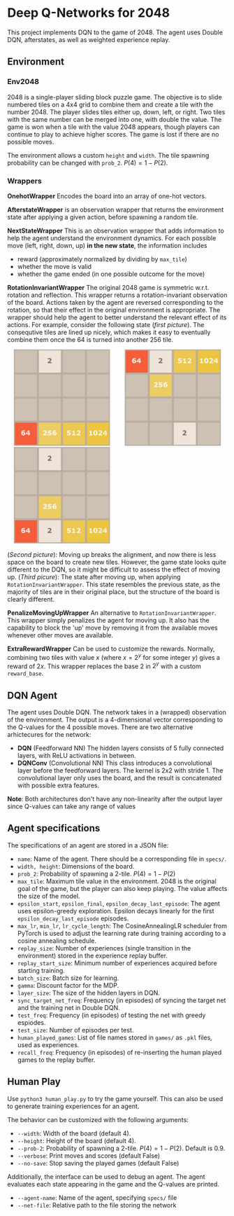 # Deep Q-Networks for 2048

This project implements DQN to the game of 2048. The agent uses Double DQN, afterstates, as well as weighted experience replay. 

## Environment

### **Env2048**

2048 is a single-player sliding block puzzle game. The objective is to slide numbered tiles on a 4x4 grid to combine them and create a tile with the number 2048. The player slides tiles either up, down, left, or right. Two tiles with the same number can be merged into one, with double the value. The game is won when a tile with the value 2048 appears, though players can continue to play to achieve higher scores. The game is lost if there are no possible moves. 

The environment allows a custom `height` and `width`. The tile spawning probability can be changed with `prob_2`. $P(4) = 1 - P(2)$. 

### Wrappers
**OnehotWrapper** Encodes the board into an array of one-hot vectors.

**AfterstateWrapper** is an observation wrapper that returns the environment state after applying a given action, before spawning a random tile.

**NextStateWrapper** This is an observation wrapper that adds information to help the agent understand the environment dynamics. For each possible move (left, right, down, up) **in the new state**, the information includes
  - reward (approximately normalized by dividing by `max_tile`)
  - whether the move is valid
  - whether the game ended (in one possible outcome for the move)

**RotationInvariantWrapper** The original 2048 game is symmetric w.r.t. rotation and reflection. This wrapper returns a rotation-invariant observation of the board. Actions taken by the agent are reversed corresponding to the rotation, so that their effect in the original environment is appropriate. The wrapper should help the agent to better understand the relevant effect of its actions. For example, consider the following state (*first picture*). The consequtive tiles are lined up nicely, which makes it easy to eventually combine them once the 64 is turned into another 256 tile.

<p align="left">
  <img src="/screenshots/0-2-0-0-0-0-0-0-0-0-0-0-64-256-512-1024.jpg" width="220" hspace="15" />
  <img src="/screenshots/64-2-512-1024-0-256-0-0-0-0-0-0-0-0-2-0.jpg" width="220" hspace="15" />
  <img src="/screenshots/0-2-0-0-0-0-0-0-0-256-0-0-64-2-512-1024.jpg" width="220" hspace="15" /> 
</p>

(*Second picture*): Moving up breaks the alignment, and now there is less space on the board to create new tiles. However, the game state looks quite different to the DQN, so it might be difficult to assess the effect of moving up. (*Third picure*): The state after moving up, when applying `RotationInvariantWrapper`. This state resembles the previous state, as the majority of tiles are in their original place, but the structure of the board is clearly different.  

**PenalizeMovingUpWrapper** An alternative to `RotationInvariantWrapper`. This wrapper simply penalizes the agent for moving up. It also has the capability to block the 'up' move by removing it from the available moves whenever other moves are available.

**ExtraRewardWrapper** Can be used to customize the rewards. Normally, combining two tiles with value $x$ (where $x=2 ^y$ for some integer $y$) gives a reward of $2x$. This wrapper replaces the base 2 in $2^y$ with a custom `reward_base`.


## DQN Agent

The agent uses Double DQN. The network takes in a (wrapped) observation of the environment. The output is a 4-dimensional vector corresponding to the Q-values for the 4 possible moves. There are two alternative arhictecures for the network: 

- **DQN** (Feedforward NN) The hidden layers consists of 5 fully connected layers, with ReLU activations in between.
- **DQNConv** (Convolutional NN) This class introduces a convolutional layer before the feedforward layers. The kernel is 2x2 with stride 1. The convolutional layer only uses the board, and the result is concatenated with possible extra features. 

**Note**: Both architectures don't have any non-linearity after the output layer since Q-values can take any range of values

## Agent specifications
The specifications of an agent are stored in a JSON file: 

- `name`: Name of the agent. There should be a corresponding file in `specs/`. 
- `width, height`: Dimensions of the board.
- `prob_2`: Probability of spawning a 2-tile. $P(4) = 1-P(2)$
- `max_tile`: Maximum tile value in the environment. 2048 is the original goal of the game, but the player can also keep playing. The value affects the size of the model. 
- `epsilon_start`, `epsilon_final`, `epsilon_decay_last_episode`: The agent uses epsilon-greedy exploration. Epsilon decays linearly for the first `epsilon_decay_last_episode` episodes.
- `max_lr`, `min_lr`, `lr_cycle_length`: The CosineAnnealingLR scheduler from PyTorch is used to adjust the learning rate during training according to a cosine annealing schedule.
- `replay_size`: Number of experiences (single transition in the environment) stored in the experience replay buffer.
- `replay_start_size`: Minimum number of experiences acquired before starting training.
- `batch_size`: Batch size for learning.
- `gamma`: Discount factor for the MDP.
- `layer_size`: The size of the hidden layers in DQN.
- `sync_target_net_freq`: Frequency (in episodes) of syncing the target net and the training net in Double DQN.
- `test_freq`: Frequency (in episodes) of testing the net with greedy espiodes.
- `test_size`: Number of episodes per test.
- `human_played_games`: List of file names stored in `games/` as `.pkl` files, used as experiences.
- `recall_freq`: Frequency (in episodes) of re-inserting the human played games to the replay buffer. 

## Human Play
Use `python3 human_play.py` to try the game yourself. This can also be used to generate training experiences for an agent.

The behavior can be customized with the following arguments: 

- `--width`: Width of the board (default 4).
- `--height`: Height of the board (default 4).
- `--prob-2`: Probability of spawning a 2-tile. $P(4) = 1-P(2)$. Default is 0.9.
- `--verbose`: Print moves and scores (default False)
- `--no-save`: Stop saving the played games (default False)

Additionally, the interface can be used to debug an agent. The agent evaluates each state appearing in the game and the Q-values are printed. 

- `--agent-name`: Name of the agent, specifying `specs/` file
- `--net-file`: Relative path to the file storing the network






